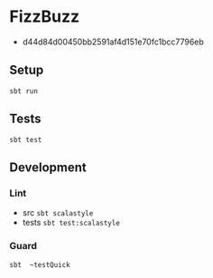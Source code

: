 # FizzBuzz
* d44d84d00450bb2591af4d151e70fc1bcc7796eb

## Setup
`sbt run`

## Tests
`sbt test`

## Development

### Lint
* src
`sbt scalastyle`
* tests
`sbt test:scalastyle`

### Guard
`sbt  ~testQuick`
